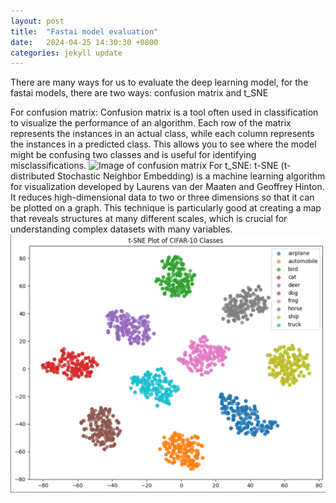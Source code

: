 ```yaml
---
layout: post
title:  "Fastai model evaluation"
date:   2024-04-25 14:30:30 +0800
categories: jekyll update
---
```

There are many ways for us to evaluate the deep learning model, for the fastai models, there are two ways: confusion matrix and t_SNE

For confusion matrix:
Confusion matrix is a tool often used in classification to visualize the performance of an algorithm. Each row of the matrix represents the instances in an actual class, while each column represents the instances in a predicted class. This allows you to see where the model might be confusing two classes and is useful for identifying misclassifications.
![Image of confusion matrix](images/confusion)
For t_SNE:
t-SNE (t-distributed Stochastic Neighbor Embedding) is a machine learning algorithm for visualization developed by Laurens van der Maaten and Geoffrey Hinton. It reduces high-dimensional data to two or three dimensions so that it can be plotted on a graph. This technique is particularly good at creating a map that reveals structures at many different scales, which is crucial for understanding complex datasets with many variables.
![Image of confusion matrix](images/t_SNE.png)
